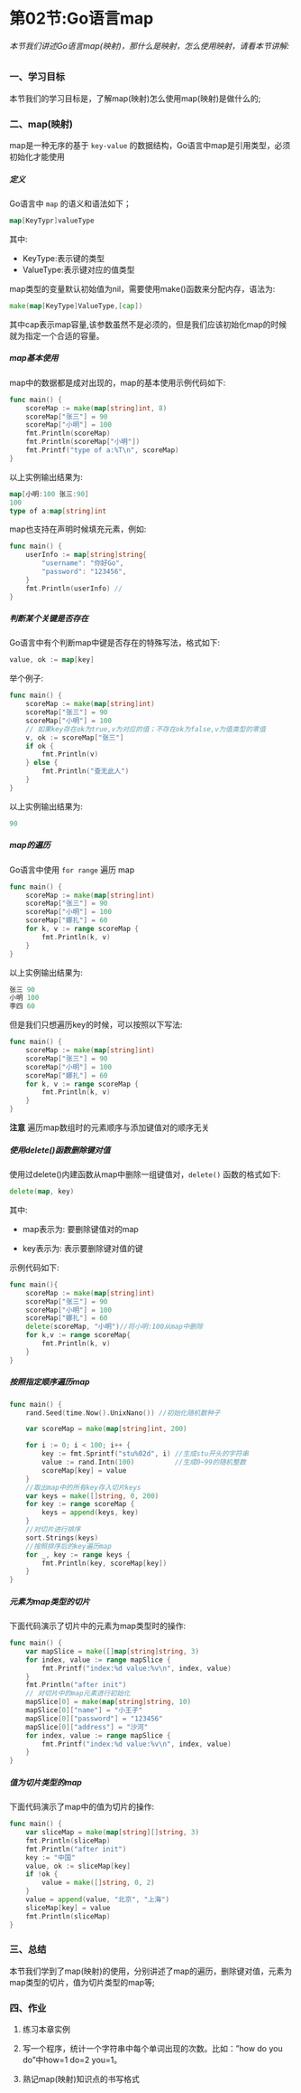 # 第02节:Go语言map

###### 本节我们讲述Go语言map(映射)，那什么是映射，怎么使用映射，请看本节讲解:

### 一、学习目标

本节我们的学习目标是，了解map(映射)怎么使用map(映射)是做什么的;

### 二、map(映射)

map是一种无序的基于 `key-value` 的数据结构，Go语言中map是引用类型，必须初始化才能使用

##### 定义

Go语言中 `map` 的语义和语法如下；

```go
map[KeyTypr]valueType
```

其中:

* KeyType:表示键的类型
* ValueType:表示键对应的值类型

map类型的变量默认初始值为nil，需要使用make()函数来分配内存，语法为:

```go
make(map[KeyType]ValueType,[cap])
```

其中cap表示map容量,该参数虽然不是必须的，但是我们应该初始化map的时候就为指定一个合适的容量。

##### map基本使用

map中的数据都是成对出现的，map的基本使用示例代码如下:

```go
func main() {
	scoreMap := make(map[string]int, 8)
	scoreMap["张三"] = 90
	scoreMap["小明"] = 100
	fmt.Println(scoreMap)
	fmt.Println(scoreMap["小明"])
	fmt.Printf("type of a:%T\n", scoreMap)
}
```

以上实例输出结果为:

```go
map[小明:100 张三:90]
100
type of a:map[string]int
```

map也支持在声明时候填充元素，例如:

```go
func main() {
	userInfo := map[string]string{
		"username": "你好Go",
		"password": "123456",
	}
	fmt.Println(userInfo) //
}
```
##### 判断某个关键是否存在

Go语言中有个判断map中键是否存在的特殊写法，格式如下:

```go
value, ok := map[key]
```

举个例子:

```go
func main() {
	scoreMap := make(map[string]int)
	scoreMap["张三"] = 90
	scoreMap["小明"] = 100
	// 如果key存在ok为true,v为对应的值；不存在ok为false,v为值类型的零值
	v, ok := scoreMap["张三"]
	if ok {
		fmt.Println(v)
	} else {
		fmt.Println("查无此人")
	}
}
```

以上实例输出结果为:

```go
90
```

##### map的遍历

Go语言中使用 `for range` 遍历 map

```go
func main() {
	scoreMap := make(map[string]int)
	scoreMap["张三"] = 90
	scoreMap["小明"] = 100
	scoreMap["娜扎"] = 60
	for k, v := range scoreMap {
		fmt.Println(k, v)
	}
}
```

以上实例输出结果为:

```go
张三 90
小明 100
李四 60
```


但是我们只想遍历key的时候，可以按照以下写法:

```go
func main() {
	scoreMap := make(map[string]int)
	scoreMap["张三"] = 90
	scoreMap["小明"] = 100
	scoreMap["娜扎"] = 60
	for k, v := range scoreMap {
		fmt.Println(k, v)
	}
}
```

**注意** 遍历map数组时的元素顺序与添加键值对的顺序无关

##### 使用delete()函数删除键对值

使用过delete()内建函数从map中删除一组键值对，`delete()` 函数的格式如下:

```go
delete(map, key)
```

其中:

* map表示为: 要删除键值对的map

* key表示为: 表示要删除键对值的键

示例代码如下:

```go
func main(){
	scoreMap := make(map[string]int)
	scoreMap["张三"] = 90
	scoreMap["小明"] = 100
	scoreMap["娜扎"] = 60
	delete(scoreMap, "小明")//将小明:100从map中删除
	for k,v := range scoreMap{
		fmt.Println(k, v)
	}
}
```

##### 按照指定顺序遍历map

```go
func main() {
	rand.Seed(time.Now().UnixNano()) //初始化随机数种子

	var scoreMap = make(map[string]int, 200)

	for i := 0; i < 100; i++ {
		key := fmt.Sprintf("stu%02d", i) //生成stu开头的字符串
		value := rand.Intn(100)          //生成0~99的随机整数
		scoreMap[key] = value
	}
	//取出map中的所有key存入切片keys
	var keys = make([]string, 0, 200)
	for key := range scoreMap {
		keys = append(keys, key)
	}
	//对切片进行排序
	sort.Strings(keys)
	//按照排序后的key遍历map
	for _, key := range keys {
		fmt.Println(key, scoreMap[key])
	}
}
```

##### 元素为map类型的切片

下面代码演示了切片中的元素为map类型时的操作:

```go
func main() {
	var mapSlice = make([]map[string]string, 3)
	for index, value := range mapSlice {
		fmt.Printf("index:%d value:%v\n", index, value)
	}
	fmt.Println("after init")
	// 对切片中的map元素进行初始化
	mapSlice[0] = make(map[string]string, 10)
	mapSlice[0]["name"] = "小王子"
	mapSlice[0]["password"] = "123456"
	mapSlice[0]["address"] = "沙河"
	for index, value := range mapSlice {
		fmt.Printf("index:%d value:%v\n", index, value)
	}
}
```

##### 值为切片类型的map

下面代码演示了map中的值为切片的操作:

```go
func main() {
	var sliceMap = make(map[string][]string, 3)
	fmt.Println(sliceMap)
	fmt.Println("after init")
	key := "中国"
	value, ok := sliceMap[key]
	if !ok {
		value = make([]string, 0, 2)
	}
	value = append(value, "北京", "上海")
	sliceMap[key] = value
	fmt.Println(sliceMap)
}
```

### 三、总结

本节我们学到了map(映射)的使用，分别讲述了map的遍历，删除键对值，元素为map类型的切片，值为切片类型的map等;

### 四、作业

1. 练习本章实例

2. 写一个程序，统计一个字符串中每个单词出现的次数。比如：”how do you do”中how=1 do=2 you=1。

3. 熟记map(映射)知识点的书写格式